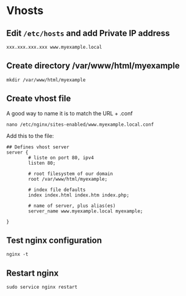 # Vhosts

## Edit `/etc/hosts` and add Private IP address

```
xxx.xxx.xxx.xxx www.myexample.local
```

## Create directory /var/www/html/myexample

```
mkdir /var/www/html/myexample
```

## Create vhost file
A good way to name it is to match the URL + .conf

```
nano /etc/nginx/sites-enabled/www.myexample.local.conf
```

Add this to the file:

```
## Defines vhost server
server {
        # liste on port 80, ipv4
        listen 80;

        # root filesystem of our domain
        root /var/www/html/myexample;

        # index file defaults
        index index.html index.htm index.php;

        # name of server, plus alias(es)
        server_name www.myexample.local myexample;

}
```
## Test nginx configuration

```
nginx -t
```


## Restart nginx
```
sudo service nginx restart
```


